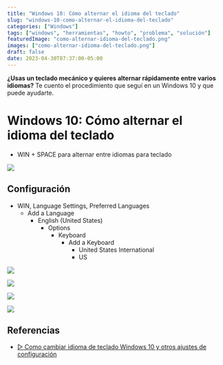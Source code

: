 ```yaml
---
title: "Windows 10: Cómo alternar el idioma del teclado"
slug: "windows-10-como-alternar-el-idioma-del-teclado"
categories: ["Windows"]
tags: ["windows", "herramientas", "howto", "problema", "solución"]
featuredImage: "como-alternar-idioma-del-teclado.png"
images: ["como-alternar-idioma-del-teclado.png"]
draft: false
date: 2023-04-30T07:37:00-05:00
---
```


**¿Usas un teclado mecánico y quieres alternar rápidamente entre varios idiomas?**
Te cuento el procedimiento que seguí en un Windows 10 y que puede ayudarte.

<!--more-->

# Windows 10: Cómo alternar el idioma del teclado

- WIN + SPACE para alternar entre idiomas para teclado

![](como-alternar-idioma-del-teclado.png)

## Configuración

- WIN, Language Settings, Preferred Languages
	- Add a Language
		- English (United States)
			- Options
				- Keyboard
					- Add a Keyboard
						- United States International
						- US

![](20230430-language-settings.png)

![](20230430-language-settings-2.png)

![](20230430-language-settings-2-1.png)

![](20230430-language-settings-3.png)

## Referencias

- [▷ Como cambiar idioma de teclado Windows 10 y otros ajustes de configuración](https://www.profesionalreview.com/2018/11/15/cambiar-idioma-teclado-windows-10/)